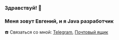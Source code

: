 ### Здравствуй! 🔆

### Меня зовут Евгений, и я Java разработчик


☎️ Связаться со мной: [Telegram](https://t.me/eapashkov), [Почтовый ящик](eapashkov@gmail.com)

<!--
**EAPashkovJ/EAPashkovJ** is a ✨ _special_ ✨ repository because its `README.md` (this file) appears on your GitHub profile.

Here are some ideas to get you started:

- 🔭 I’m currently working on ...
- 🌱 I’m currently learning ...
- 👯 I’m looking to collaborate on ...
- 🤔 I’m looking for help with ...
- 💬 Ask me about ...
- 📫 How to reach me: ...
- 😄 Pronouns: ...
- ⚡ Fun fact: ...
-->
